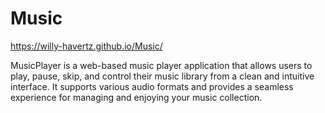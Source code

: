 # Music
https://willy-havertz.github.io/Music/

MusicPlayer is a web-based music player application that allows users to play, pause, skip, and control their music library from a clean and intuitive interface. It supports various audio formats and provides a seamless experience for managing and enjoying your music collection.
